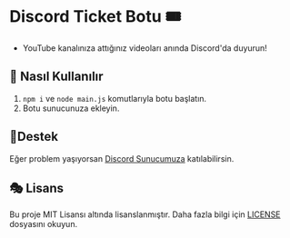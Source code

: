 # Discord Ticket Botu 🎟️

- YouTube kanalınıza attığınız videoları anında Discord'da duyurun!

## 🎊 Nasıl Kullanılır
1. `npm i` ve `node main.js` komutlarıyla botu başlatın.
2. Botu sunucunuza ekleyin.

## 🧨Destek
Eğer problem yaşıyorsan [Discord Sunucumuza](https://discord.gg/akparti) katılabilirsin.

## 🎭 Lisans

Bu proje MIT Lisansı altında lisanslanmıştır. Daha fazla bilgi için [LICENSE](LICENSE) dosyasını okuyun.

